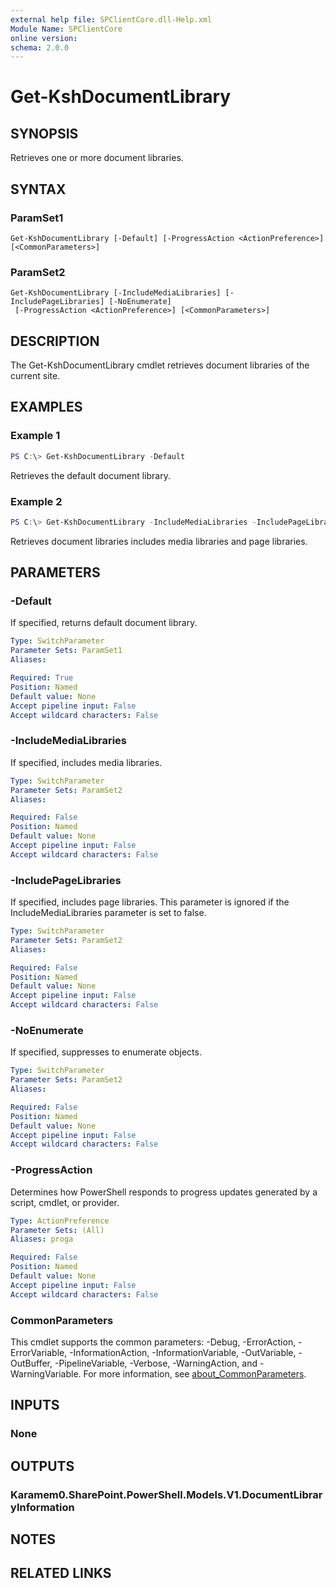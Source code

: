 ```yaml
---
external help file: SPClientCore.dll-Help.xml
Module Name: SPClientCore
online version:
schema: 2.0.0
---
```


# Get-KshDocumentLibrary

## SYNOPSIS
Retrieves one or more document libraries.

## SYNTAX

### ParamSet1
```
Get-KshDocumentLibrary [-Default] [-ProgressAction <ActionPreference>] [<CommonParameters>]
```

### ParamSet2
```
Get-KshDocumentLibrary [-IncludeMediaLibraries] [-IncludePageLibraries] [-NoEnumerate]
 [-ProgressAction <ActionPreference>] [<CommonParameters>]
```

## DESCRIPTION
The Get-KshDocumentLibrary cmdlet retrieves document libraries of the current site.

## EXAMPLES

### Example 1
```powershell
PS C:\> Get-KshDocumentLibrary -Default
```

Retrieves the default document library.

### Example 2
```powershell
PS C:\> Get-KshDocumentLibrary -IncludeMediaLibraries -IncludePageLibraries
```

Retrieves document libraries includes media libraries and page libraries.

## PARAMETERS

### -Default
If specified, returns default document library.

```yaml
Type: SwitchParameter
Parameter Sets: ParamSet1
Aliases:

Required: True
Position: Named
Default value: None
Accept pipeline input: False
Accept wildcard characters: False
```

### -IncludeMediaLibraries
If specified, includes media libraries.

```yaml
Type: SwitchParameter
Parameter Sets: ParamSet2
Aliases:

Required: False
Position: Named
Default value: None
Accept pipeline input: False
Accept wildcard characters: False
```

### -IncludePageLibraries
If specified, includes page libraries.
This parameter is ignored if the IncludeMediaLibraries parameter is set to false.

```yaml
Type: SwitchParameter
Parameter Sets: ParamSet2
Aliases:

Required: False
Position: Named
Default value: None
Accept pipeline input: False
Accept wildcard characters: False
```

### -NoEnumerate
If specified, suppresses to enumerate objects.

```yaml
Type: SwitchParameter
Parameter Sets: ParamSet2
Aliases:

Required: False
Position: Named
Default value: None
Accept pipeline input: False
Accept wildcard characters: False
```

### -ProgressAction
Determines how PowerShell responds to progress updates generated by a script, cmdlet, or provider.

```yaml
Type: ActionPreference
Parameter Sets: (All)
Aliases: proga

Required: False
Position: Named
Default value: None
Accept pipeline input: False
Accept wildcard characters: False
```

### CommonParameters
This cmdlet supports the common parameters: -Debug, -ErrorAction, -ErrorVariable, -InformationAction, -InformationVariable, -OutVariable, -OutBuffer, -PipelineVariable, -Verbose, -WarningAction, and -WarningVariable. For more information, see [about_CommonParameters](http://go.microsoft.com/fwlink/?LinkID=113216).

## INPUTS

### None

## OUTPUTS

### Karamem0.SharePoint.PowerShell.Models.V1.DocumentLibraryInformation

## NOTES

## RELATED LINKS
